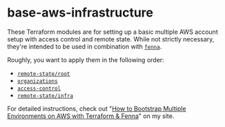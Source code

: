 # base-aws-infrastructure

These Terraform modules are for setting up a basic multiple AWS account setup with access control and remote state. While not strictly necessary, they're intended to be used in combination with [`fenna`](https://github.com/jdhollis/fenna).

Roughly, you want to apply them in the following order:

- [`remote-state/root`](https://github.com/jdhollis/base-aws-infrastructure/tree/master/remote-state/root)
- [`organizations`](https://github.com/jdhollis/base-aws-infrastructure/tree/master/organizations)
- [`access-control`](https://github.com/jdhollis/base-aws-infrastructure/tree/master/access-control)
- [`remote-state/infra`](https://github.com/jdhollis/base-aws-infrastructure/tree/master/remote-state/infra)

For detailed instructions, check out "[How to Bootstrap Multiple Environments on AWS with Terraform & Fenna](https://theconsultingcto.com/posts/how-to-bootstrap-multiple-environments-on-aws-with-terraform-and-fenna/)" on my site.
